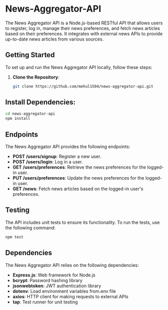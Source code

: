 # News-Aggregator-API

The News Aggregator API is a Node.js-based RESTful API that allows users to register, log in, manage their news preferences, and fetch news articles based on their preferences. It integrates with external news APIs to provide up-to-date news articles from various sources.

## Getting Started

To set up and run the News Aggregator API locally, follow these steps:

1. **Clone the Repository**: 
   ```bash
   git clone https://github.com/mehul1504/news-aggregator-api.git
   ```
## Install Dependencies:
```bash
cd news-aggregator-api
npm install
```

## Endpoints

The News Aggregator API provides the following endpoints:

- **POST /users/signup**: Register a new user.
- **POST /users/login**: Log in a user.
- **GET /users/preferences**: Retrieve the news preferences for the logged-in user.
- **PUT /users/preferences**: Update the news preferences for the logged-in user.
- **GET /news**: Fetch news articles based on the logged-in user's preferences.

## Testing

The API includes unit tests to ensure its functionality. To run the tests, use the following command:
```bash
npm test
```

## Dependencies

The News Aggregator API relies on the following dependencies:

- **Express.js**: Web framework for Node.js
- **bcrypt**: Password hashing library
- **jsonwebtoken**: JWT authentication library
- **dotenv**: Load environment variables from.env file
- **axios**: HTTP client for making requests to external APIs
- **tap**: Test runner for unit testing
